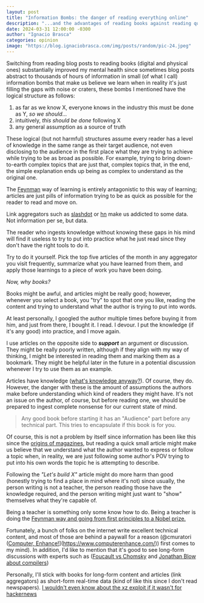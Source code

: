 ```yaml
---
layout: post
title: "Information Bombs: the danger of reading everything online"
description: "...and the advantages of reading books against reading quick forms of information"
date: 2024-03-31 12:00:00 -0300
author: "Ignacio Brasca"
categories: opinion
image: "https://blog.ignaciobrasca.com/img/posts/random/pic-24.jpeg"
---
```


Switching from reading blog posts to reading books (digital and physical ones) substantially improved my mental health since sometimes blog posts abstract to thousands of hours of information in small (of what I call) information bombs that make us believe we learn when in reality it's just filling the gaps with noise or craters, these bombs I mentioned have the logical structure as follows:

1. as far as we know X, everyone knows in the industry this must be done as Y, *so we should*...
2. intuitively, *this should be done* following X
3. any general assumption as a source of truth

These logical (but not harmful) structures assume every reader has a level of knowledge in the same range as their target audience, not even disclosing to the audience in the first place what they are trying to achieve while trying to be as broad as possible. For example, trying to bring down-to-earth complex topics that are just that, complex topics that, in the end, the simple explanation ends up being as complex to understand as the original one.

The [Feynman](https://www.feynmanlectures.caltech.edu/I_22.html) way of learning is entirely antagonistic to this way of learning; articles are just pills of information trying to be as quick as possible for the reader to read and move on.

Link aggregators such as [slashdot](https://slashdot.org/) or [hn](https://news.ycombinator.com/) make us addicted to some data. Not information per se, but data.

The reader who ingests knowledge without knowing these gaps in his mind will find it useless to try to put into practice what he just read since they don't have the right tools to do it.

Try to do it yourself. Pick the top five articles of the month in any aggregator you visit frequently, summarize what you have learned from them, and apply those learnings to a piece of work you have been doing.

*Now, why books?*

Books might be awful, and articles might be really good; however, whenever you select a book, you "try" to spot that one you like, reading the content and trying to understand what the author is trying to put into words.

At least personally, I googled the author multiple times before buying it from him, and just from there, I bought it. I read. I devour. I put the knowledge (if it's any good) into practice, and I move again.

I use articles on the opposite side to *__support__* an argument or discussion. They might be really poorly written, although if they align with my way of thinking, I might be interested in reading them and marking them as a bookmark. They might be helpful later in the future in a potential discussion whenever I try to use them as an example.

Articles have knowledge ([what's knowledge anyway?](https://journals.sagepub.com/doi/10.3102/0013189X015002004)). Of course, they do. However, the danger with these is the amount of assumptions the authors make before understanding which kind of readers they might have. It's not an issue on the author, of course, but before reading one, we should be prepared to ingest complete nonsense for our current state of mind.

> Any good book before starting it has an "Audience" part before any technical part. This tries to encapsulate if this book is for you.

Of course, this is not a problem by itself since information has been like this since the [origins of magazines](https://en.wikipedia.org/wiki/Magazine), but reading a quick small article might make us believe that we understand what the author wanted to express or follow a topic when, in reality, we are just following some author's POV trying to put into his own words the topic he is attempting to describe.

Following the *"Let's build X"* article might do more harm than good (honestly trying to find a place in mind where it's not) since usually, the person writing is not a teacher, the person reading those have the knowledge required, and the person writing might just want to "show" themselves what they're capable of.

Being a teacher is something only some know how to do. Being a teacher is doing the [Feynman way and going from first principles to a Nobel prize.](https://www.asc.ohio-state.edu/kilcup.1/262/feynman.html)

Fortunately, a bunch of folks on the internet write excellent technical content, and most of those are behind a paywall for a reason (@cmuratori ([Computer, Enhance!](https://www.computerenhance.com/)](https://www.computerenhance.com/)) first comes to my mind). In addition, I'd like to mention that it's good to see long-form discussions with experts such as ([Foucault vs Chomsky](https://www.youtube.com/watch?v=xpVQ3l5P0A4&t=424s&pp=ygUbZm91Y2F1bHQgYW5kIGNob21za3kgZGViYXRl) and [Jonathan Blow about compilers](https://www.youtube.com/watch?v=MnctEW1oL-E&list=PPSV))

Personally, I'll stick with books for long-form content and articles (link aggregators) as short-form real-time data (kind of like this since I don't read newspapers). [I wouldn't even know about the xz exploit if it wasn't for hackernews](https://www.openwall.com/lists/oss-security/2024/03/29/4)